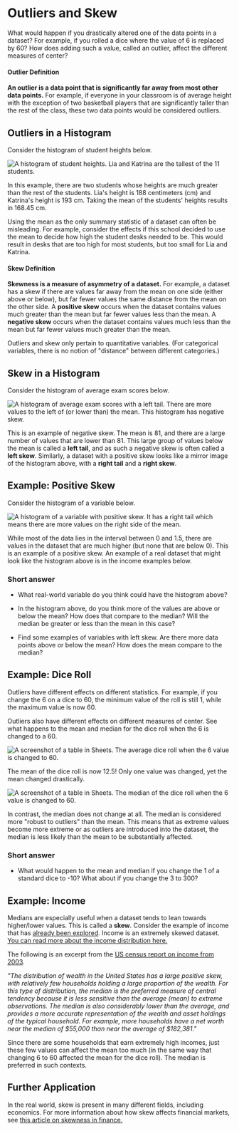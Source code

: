 <!-- Copyright (C)  Google, Runestone Interactive LLC
  This work is licensed under the Creative Commons Attribution-ShareAlike 4.0
  International License. To view a copy of this license, visit
  http://creativecommons.org/licenses/by-sa/4.0/. -->

Outliers and Skew
=================

What would happen if you drastically altered one of the data points in a
dataset? For example, if you rolled a dice where the value of 6 is
replaced by 60? How does adding such a value, called an outlier, affect
the different measures of center?

#### Outlier Definition

**An outlier is a data point that is significantly far away from most
other data points.** For example, if everyone in your classroom is of
average height with the exception of two basketball players that are
significantly taller than the rest of the class, these two data points
would be considered outliers.

Outliers in a Histogram
-----------------------

Consider the histogram of student heights below.

![A histogram of student heights. Lia and Katrina are the tallest of the 11 students.](figures/student_heights_outlier.png)

In this example, there are two students whose heights are much greater
than the rest of the students. Lia\'s height is 188 centimeters (cm) and
Katrina\'s height is 193 cm. Taking the mean of the students\' heights
results in 168.45 cm.

Using the mean as the only summary statistic of a dataset can often be
misleading. For example, consider the effects if this school decided to
use the mean to decide how high the student desks needed to be. This
would result in desks that are too high for most students, but too small
for Lia and Katrina.

#### Skew Definition

**Skewness is a measure of asymmetry of a dataset.** For example, a
dataset has a skew if there are values far away from the mean on one
side (either above or below), but far fewer values the same distance
from the mean on the other side. A **positive skew** occurs when the
dataset contains values much greater than the mean but far fewer values
less than the mean. A **negative skew** occurs when the dataset contains
values much less than the mean but far fewer values much greater than
the mean.

Outliers and skew only pertain to quantitative variables. (For
categorical variables, there is no notion of "distance" between
different categories.)

Skew in a Histogram
-------------------

Consider the histogram of average exam scores below.

![A histogram of average exam scores with a left tail. There are more values to the left of (or lower than) the mean. This histogram has negative skew.](figures/average_student_exam_scores_skew.png)

This is an example of negative skew. The mean is 81, and there are a
large number of values that are lower than 81. This large group of
values below the mean is called a **left tail**, and as such a negative
skew is often called a **left skew**. Similarly, a dataset with a
positive skew looks like a mirror image of the histogram above, with a
**right tail** and a **right skew**.

Example: Positive Skew
----------------------

Consider the histogram of a variable below.

![A histogram of a variable with positive skew. It has a right tail which means there are more values on the right side of the mean.](figures/right_skew_histogram.png)

While most of the data lies in the interval between 0 and 1.5, there are
values in the dataset that are much higher (but none that are below 0).
This is an example of a positive skew. An example of a real dataset that
might look like the histogram above is in the income examples below.

### Short answer

- What real-world variable do you think could have the histogram above?

- In the histogram above, do you think more of the values are above or
below the mean? How does that compare to the median? Will the median be
greater or less than the mean in this case?

- Find some examples of variables with left skew. Are there more data
points above or below the mean? How does the mean compare to the median?

Example: Dice Roll
------------------

Outliers have different effects on different statistics. For example, if
you change the 6 on a dice to 60, the minimum value of the roll is still
1, while the maximum value is now 60.

Outliers also have different effects on different measures of center.
See what happens to the mean and median for the dice roll when the 6 is
changed to a 60.

![A screenshot of a table in Sheets. The average dice roll when the 6 value is changed to 60.](figures/uneven_dice_mean.png)

The mean of the dice roll is now 12.5! Only one value was changed, yet
the mean changed drastically.

![A screenshot of a table in Sheets. The median of the dice roll when the 6 value is changed to 60.](figures/uneven_dice_median.png)

In contrast, the median does not change at all. The median is considered
more "robust to outliers" than the mean. This means that as extreme
values become more extreme or as outliers are introduced into the
dataset, the median is less likely than the mean to be substantially
affected.

### Short answer

- What would happen to the mean and median if you change the 1 of a
standard dice to -10? What about if you change the 3 to 300?

Example: Income
---------------

Medians are especially useful when a dataset tends to lean towards
higher/lower values. This is called a **skew**. Consider the example of
income that has
[already been explored](measures_of_center.md). Income is an extremely skewed
dataset.
[You can read more about the income distribution here.](https://dqydj.com/income-percentile-calculator/)

The following is an excerpt from the [US census report on income from
2003](https://www.census.gov/prod/2003pubs/p70-88.pdf).

*"The distribution of wealth in the United States has a large positive
skew, with relatively few households holding a large proportion of the
wealth. For this type of distribution, the median is the preferred
measure of central tendency because it is less sensitive than the
average (mean) to extreme observations. The median is also considerably
lower than the average, and provides a more accurate representation of
the wealth and asset holdings of the typical household. For example,
more households have a net worth near the median of \$55,000 than near
the average of \$182,381."*

Since there are some households that earn extremely high incomes, just
these few values can affect the mean too much (in the same way that
changing 6 to 60 affected the mean for the dice roll). The median is
preferred in such contexts.

Further Application
-------------------

In the real world, skew is present in many different fields, including
economics. For more information about how skew affects financial
markets, see [this article on skewness in
finance.](http://www.fusioninvesting.com/2010/09/what-is-skew-and-why-is-it-important/)
